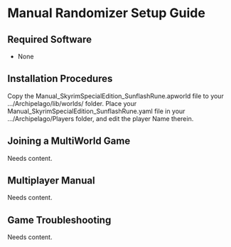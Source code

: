 # Manual Randomizer Setup Guide

## Required Software

- None

## Installation Procedures

Copy the Manual_SkyrimSpecialEdition_SunflashRune.apworld file to your .../Archipelago/lib/worlds/ folder.
Place your Manual_SkyrimSpecialEdition_SunflashRune.yaml file in your .../Archipelago/Players folder, and edit the player Name therein.

## Joining a MultiWorld Game

Needs content.

## Multiplayer Manual

Needs content.

## Game Troubleshooting

Needs content.